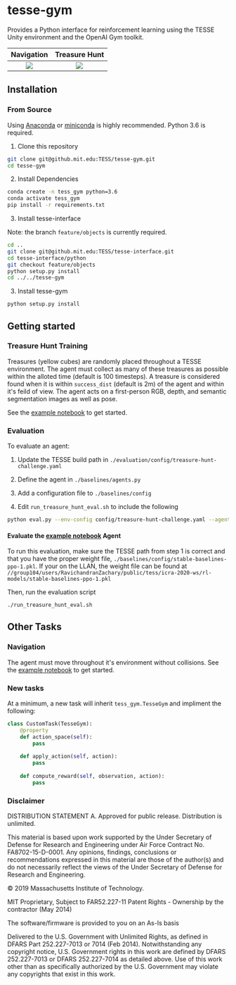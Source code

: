 # tesse-gym

Provides a Python interface for reinforcement learning using the TESSE Unity environment and the OpenAI Gym toolkit.


Navigation | Treasure Hunt
:----------:|:---------------:
![](docs/nav-1.gif) | ![](docs/hunt-1.gif)

## Installation

### From Source
Using [Anaconda](https://www.anaconda.com/distribution/#download-section) or [miniconda](https://docs.conda.io/en/latest/miniconda.html) is highly recommended. Python 3.6 is required.

1. Clone this repository
```sh
git clone git@github.mit.edu:TESS/tesse-gym.git
cd tesse-gym
```

2. Install Dependencies

```sh
conda create -n tess_gym python=3.6
conda activate tess_gym
pip install -r requirements.txt
```

3. Install tesse-interface

Note: the branch `feature/objects` is currently required.

```sh
cd ..
git clone git@github.mit.edu:TESS/tesse-interface.git
cd tesse-interface/python
git checkout feature/objects
python setup.py install
cd ../../tesse-gym
```

3. Install tesse-gym

```sh
python setup.py install
```

## Getting started

### Treasure Hunt Training

Treasures (yellow cubes) are randomly placed throughout a TESSE environment. The agent must collect as many of these treasures as possible within the alloted time (default is 100 timesteps). A treasure is considered found when it is within `success_dist` (default is 2m) of the agent and within it's feild of view. The agent acts on a first-person RGB, depth, and semantic segmentation images as well as pose.

See the [example notebook](notebooks/stable-baselines-ppo.ipynb) to get started.

### Evaluation

To evaluate an agent:

1. Update the TESSE build path in `./evaluation/config/treasure-hunt-challenge.yaml`

2. Define the agent in `./baselines/agents.py`

3. Add a configuration file to `./baselines/config`

4. Edit `run_treasure_hunt_eval.sh` to include the following

```sh
python eval.py --env-config config/treasure-hunt-challenge.yaml --agent-config YOUR_CONFIG
```  
  
#### Evaluate the [example notebook](notebooks/stable-baselines-ppo.ipynb) Agent

To run this evaluation, make sure the TESSE path from step 1 is correct and that you have the proper weight file, `./baselines/config/stable-baselines-ppo-1.pkl`. If your on the LLAN, the weight file can be found at `//group104/users/RavichandranZachary/public/tess/icra-2020-ws/rl-models/stable-baselines-ppo-1.pkl`

Then, run the evaluation script 

```sh 
./run_treasure_hunt_eval.sh
```


## Other Tasks

### Navigation

The agent must move throughout it's environment without collisions. See  the [example notebook](notebooks/navigation-training.ipynb) to get started.

### New tasks
At a minimum, a new task will inherit `tess_gym.TesseGym` and impliment the following:

```python
class CustomTask(TesseGym):
    @property
    def action_space(self):
        pass
    
    def apply_action(self, action):
        pass
    
    def compute_reward(self, observation, action):
        pass
```

### Disclaimer

DISTRIBUTION STATEMENT A. Approved for public release. Distribution is unlimited.

This material is based upon work supported by the Under Secretary of Defense for Research and Engineering under Air Force Contract No. FA8702-15-D-0001. Any opinions, findings, conclusions or recommendations expressed in this material are those of the author(s) and do not necessarily reflect the views of the Under Secretary of Defense for Research and Engineering.

© 2019 Massachusetts Institute of Technology.

MIT Proprietary, Subject to FAR52.227-11 Patent Rights - Ownership by the contractor (May 2014)

The software/firmware is provided to you on an As-Is basis

Delivered to the U.S. Government with Unlimited Rights, as defined in DFARS Part 252.227-7013 or 7014 (Feb 2014). Notwithstanding any copyright notice, U.S. Government rights in this work are defined by DFARS 252.227-7013 or DFARS 252.227-7014 as detailed above. Use of this work other than as specifically authorized by the U.S. Government may violate any copyrights that exist in this work.
